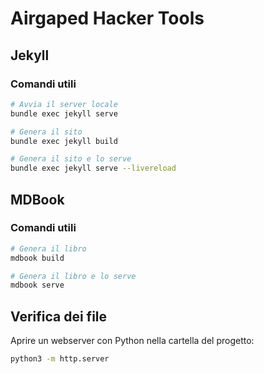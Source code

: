 # Airgaped Hacker Tools

## Jekyll

### Comandi utili

```bash
# Avvia il server locale
bundle exec jekyll serve

# Genera il sito
bundle exec jekyll build

# Genera il sito e lo serve
bundle exec jekyll serve --livereload
```

## MDBook

### Comandi utili

```bash
# Genera il libro
mdbook build

# Genera il libro e lo serve
mdbook serve
```

## Verifica dei file

Aprire un webserver con Python nella cartella del progetto:

```bash
python3 -m http.server
```